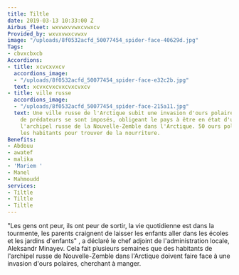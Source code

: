 ```yaml
---
title: Tiltle
date: 2019-03-13 10:33:00 Z
Airbus_fleet: wxvwxvvwxcvwxcv
Provided_by: wxvxvwxcvwxv
image: "/uploads/8f0532acfd_50077454_spider-face-40629d.jpg"
Tags:
- cbvxcbxcb
Accordions:
- title: xcvcxvxcv
  accordions_image:
  - "/uploads/8f0532acfd_50077454_spider-face-e32c2b.jpg"
  text: xcvxcvxcvxcvxcvxcv
- title: ville russe
  accordions_image:
  - "/uploads/8f0532acfd_50077454_spider-face-215a11.jpg"
  text: Une ville russe de l'Arctique subit une invasion d'ours polaires, des dizaines
    de prédateurs se sont imposés, obligeant le pays à être en état d'urgence dans
    l'archipel russe de la Nouvelle-Zemble dans l'Arctique. 50 ours polaires harcèlent
    les habitants pour trouver de la nourriture.
Benefits:
- Abdouu
- awatef
- malika
- 'Mariem '
- Manel
- Mahmoudd
services:
- Tiltle
- Tiltle
- Tiltle
---
```


"Les gens ont peur, ils ont peur de sortir, la vie quotidienne est dans la tourmente, les parents craignent de laisser les enfants aller dans les écoles et les jardins d'enfants" , a déclaré le chef adjoint de l'administration locale, Aleksandr Minayev. Cela fait plusieurs semaines que des habitants de l'archipel russe de Nouvelle-Zemble dans l'Arctique doivent faire face à une invasion d'ours polaires, cherchant à manger.

